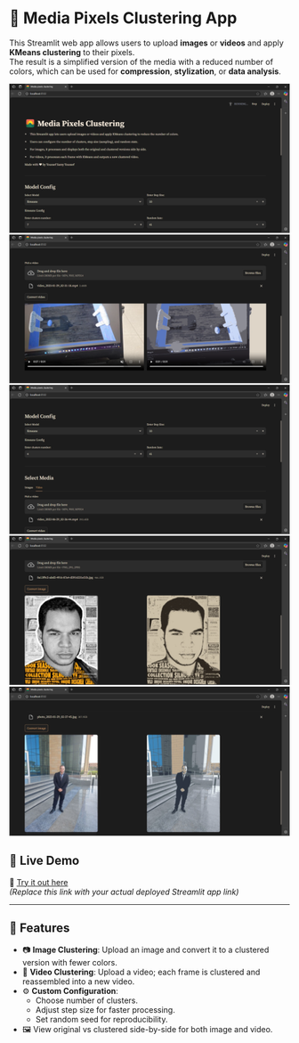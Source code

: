 # 🌄 Media Pixels Clustering App

This Streamlit web app allows users to upload **images** or **videos** and apply **KMeans clustering** to their pixels.  
The result is a simplified version of the media with a reduced number of colors, which can be used for **compression**, **stylization**, or **data analysis**.

![Sample Image](live/live(1).png) 
![Sample Image](live/live(2).png) 
![Sample Image](live/live(3).png) 
![Sample Image](live/live(4).png) 
![Sample Image](live/live(5).png) 

## 🚀 Live Demo

🔗 [Try it out here](https://your-live-demo-link.com)  
*(Replace this link with your actual deployed Streamlit app link)*

---

## 🧠 Features

- 📷 **Image Clustering**: Upload an image and convert it to a clustered version with fewer colors.
- 🎥 **Video Clustering**: Upload a video; each frame is clustered and reassembled into a new video.
- ⚙️ **Custom Configuration**: 
  - Choose number of clusters.
  - Adjust step size for faster processing.
  - Set random seed for reproducibility.
- 🖼️ View original vs clustered side-by-side for both image and video.

